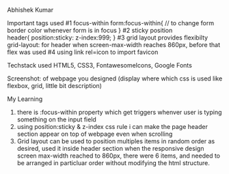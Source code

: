 Abhishek Kumar

Important tags used
  #1 focus-within
		form:focus-within{
      // to change form border color whenever form is in focus
    }
  #2 sticky position  
    header{
      position:sticky:
      z-index:999;
    }
  #3 grid layout provides flexibilty  
    grid-layout: for header when screen-max-width reaches 860px, before that flex was used
  #4 using link rel=icon to import favicon      
    <link rel="icon" href="favicon.svg">

Techstack used 
		HTML5, CSS3, FontawesomeIcons, Google Fonts

Screenshot:
		of webpage you designed (display where which css is used like flexbox, grid, little bit description)

My Learning 
  1. there is :focus-within property which get triggers whenver user is typing something on the input field 
  2. using position:sticky & z-index css rule i can make the page header section appear on top of webpage even when scrolling
  3. Grid layout can be used to position multiples items in random order as desired, used it inside header section when the responsive design screen max-width reached to 860px, there were 6 items, and needed to be arranged in particluar order without modifying the html structure.
